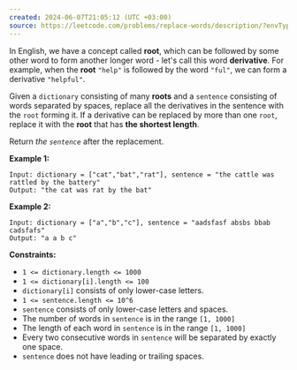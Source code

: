 ```yaml
---
created: 2024-06-07T21:05:12 (UTC +03:00)
source: https://leetcode.com/problems/replace-words/description/?envType=daily-question&envId=2024-06-07
---
```

In English, we have a concept called **root**, which can be followed by some other word to form another longer word - let's call this word **derivative**. For example, when the **root** `"help"` is followed by the word `"ful"`, we can form a derivative `"helpful"`.

Given a `dictionary` consisting of many **roots** and a `sentence` consisting of words separated by spaces, replace all the derivatives in the sentence with the `root` forming it. If a derivative can be replaced by more than one `root`, replace it with the **root** that has **the shortest length**.

Return _the `sentence`_ after the replacement.


**Example 1:**

```
Input: dictionary = ["cat","bat","rat"], sentence = "the cattle was rattled by the battery"
Output: "the cat was rat by the bat"
```


**Example 2:**

```
Input: dictionary = ["a","b","c"], sentence = "aadsfasf absbs bbab cadsfafs"
Output: "a a b c"
```


**Constraints:**

* `1 <= dictionary.length <= 1000`
* `1 <= dictionary[i].length <= 100`
* `dictionary[i]` consists of only lower-case letters.
* `1 <= sentence.length <= 10^6`
* `sentence` consists of only lower-case letters and spaces.
* The number of words in `sentence` is in the range `[1, 1000]`
* The length of each word in `sentence` is in the range `[1, 1000]`
* Every two consecutive words in `sentence` will be separated by exactly one space.
* `sentence` does not have leading or trailing spaces.
